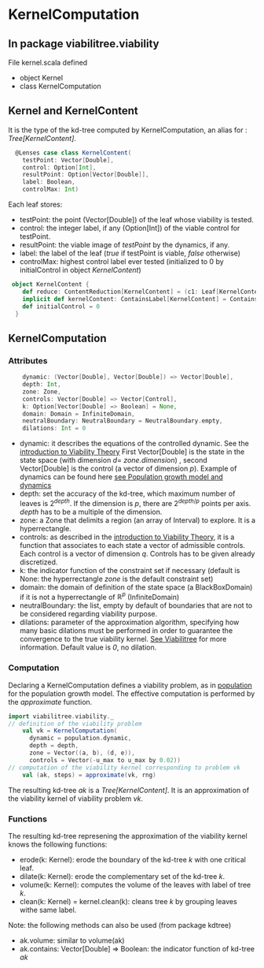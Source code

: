 # KernelComputation

## In package viabilitree.viability
File kernel.scala defined
* object Kernel
* class KernelComputation

## Kernel and KernelContent
It is the type of the kd-tree computed by KernelComputation, an alias for : _Tree[KernelContent]_. 

```scala
  @Lenses case class KernelContent(
    testPoint: Vector[Double],
    control: Option[Int],
    resultPoint: Option[Vector[Double]],
    label: Boolean,
    controlMax: Int)
```
Each leaf stores:
* testPoint: the point (Vector[Double]) of the leaf whose viability is tested.
* control: the integer label, if any (Option[Int]) of the viable control for testPoint. 
* resultPoint: the viable image of _testPoint_ by the dynamics, if any.
* label: the label of the leaf (_true_ if testPoint is viable, _false_ otherwise)
* controlMax: highest control label ever tested (initialized to 0 by initialControl in object _KernelContent_)

```scala
 object KernelContent {
    def reduce: ContentReduction[KernelContent] = (c1: Leaf[KernelContent], c2: Leaf[KernelContent]) => Some(c1.content)
    implicit def kernelContent: ContainsLabel[KernelContent] = ContainsLabel[KernelContent](KernelContent.label.get)
    def initialControl = 0
  }
```
## KernelComputation
### Attributes
```scala
    dynamic: (Vector[Double], Vector[Double]) => Vector[Double],
    depth: Int,
    zone: Zone,
    controls: Vector[Double] => Vector[Control],
    k: Option[Vector[Double] => Boolean] = None,
    domain: Domain = InfiniteDomain,
    neutralBoundary: NeutralBoundary = NeutralBoundary.empty,
    dilations: Int = 0
```
* dynamic: it describes the equations of the controlled dynamic. See the [introduction to Viability Theory][MVT] First Vector[Double] is the state in the state space (with dimension _d_= _zone.dimension_) , second Vector[Double] is the control (a vector of dimension _p_).  Example of dynamics can be found here [see Population growth model and dynamics][population]
* depth: set the accuracy of the kd-tree, which maximum number of leaves is $`2^{depth}`$. If the dimension is $`p`$, there are $`2^{depth/p}`$ points per axis. _depth_ has to be a multiple of the dimension.
* zone: a Zone that delimits a region (an array of Interval) to explore. It is a hyperrectangle.
* controls: as described in the [introduction to Viability Theory][MVT], it is a function that associates to each state a vector of admissible controls. Each control is a vector of dimension _q_. Controls has to be given already discretized.
* k: the indicator function of the constraint set if necessary (default is None: the hyperrectangle _zone_ is the default constraint set)
* domain: the domain of definition of the state space (a BlackBoxDomain) if it is not a hyperrectangle of $`{\mathbb R}^p`$ (InfiniteDomain)
* neutralBoundary: the list, empty by default of boundaries that are not to be considered regarding viability purpose.
* dilations: parameter of the approximation algorithm, specifying how many basic dilations must be performed in order to guarantee the convergence to the true viability kernel. [See Viabilitree][viabilitree] for more information. Default value is _0_, no dilation.

### Computation
Declaring a KernelComputation defines a viability problem, as in [population] for the population growth model. The effective computation is performed by the _approximate_ function.
```scala
import viabilitree.viability._
// definition of the viability problem
    val vk = KernelComputation(
      dynamic = population.dynamic,
      depth = depth,
      zone = Vector((a, b), (d, e)),
      controls = Vector(-u_max to u_max by 0.02))
// computation of the viability kernel corresponding to problem vk
    val (ak, steps) = approximate(vk, rng)
```
The resulting kd-tree _ak_ is a _Tree[KernelContent]_. It is an approximation of the viability kernel of viability problem _vk_.

### Functions
The resulting kd-tree represening the approximation of the viability kernel knows the following functions:
* erode(k: Kernel): erode the boundary of the kd-tree _k_ with one critical leaf.
* dilate(k: Kernel): erode the complementary set of the kd-tree _k_.
* volume(k: Kernel): computes the volume of the leaves with label of tree _k_.
* clean(k: Kernel) = kernel.clean(k): cleans tree _k_ by grouping leaves withe same label.

Note: the following methods can also be used (from package kdtree)
* ak.volume: similar to volume(ak)
* ak.contains: Vector[Double] => Boolean: the indicator function of kd-tree _ak_
 

<!-- Identifiers, in alphabetical order -->
[MVT]: https://gitlab.iscpif.fr/viability/viabilitree/tree/master#mathematical-viability-theory-2-3 "Short Introduction to the Mathematical Viability Theory"
[population]: https://gitlab.iscpif.fr/viability/viabilitree/tree/master/example/population/src/main/scala/fr/iscpif/population "Population growth example"
[viabilitree]: https://hal.archives-ouvertes.fr/hal-01319738v1 "Working paper with technical proofs"